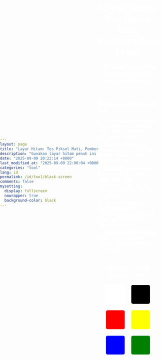 ```yaml
---
layout: page
title: "Layar Hitam: Tes Piksel Mati, Pembersihan Layar (Warna Lain)"
description: "Gunakan layar hitam penuh ini untuk menguji piksel mati, memeriksa kebocoran lampu latar, membersihkan layar, menghemat daya pada layar OLED/AMOLED, dan mengurangi ketegangan mata. Alat serbaguna untuk monitor Anda."
date: "2025-09-09 20:22:14 +0800"
last_modified_at: "2025-09-09 22:00:04 +0800"
categories: "tool"
lang: id
permalink: /id/tool/black-screen
comments: false
mysetting:
  display: fullscreen
  nowrapper: true
  background-color: black
---
```


<style>
  html, body {
    min-height: 100vh;
    margin: 0;
    padding: 0;
  }
  body {
    display: flex;
    align-items: center;
    justify-content: center;
  }
  #content {
    color: white;
    text-align: center;
    width: 90%;
    max-width: 800px;
    padding: 2rem 0;
  }
  #content h1 {
    font-size: 2.1em;
    margin-bottom: 20px;
  }
  #content p {
    font-size: 1.3em;
  }
  #more-info {
    margin-top: 20px;
    text-align: left;
    display: inline-block;
  }
  #more-info p {
    font-size: 1.2em;
    margin-bottom: 10px;
    font-weight: bold;
  }
  #more-info ul {
    list-style-position: inside;
    padding-left: 0;
  }
  #more-info li {
    font-size: 1em;
    margin-bottom: 8px;
  }
  #color-palette-container {
    margin-top: 30px;
  }
  #color-palette {
    display: flex;
    justify-content: center;
    flex-wrap: wrap;
    gap: 15px;
    margin-top: 15px;
  }
  .color-swatch {
    width: 60px;
    height: 60px;
    cursor: pointer;
    border: 3px solid white;
    border-radius: 8px;
    transition: transform 0.2s ease-in-out;
  }
  .color-swatch:hover {
    transform: scale(1.15);
  }
</style>

<div id="content">
  <h1>Layar Hitam: Tes Piksel Mati, Pembersihan Layar</h1>
  <p>Alat sederhana untuk membuat layar Anda menjadi hitam total.</p>
  <div id="more-info">
    <p>Berguna untuk banyak hal:</p>
    <ul>
      <li><b>Menemukan piksel mati:</b> Layar hitam memudahkan untuk menemukan piksel yang macet atau mati.</li>
      <li><b>Membersihkan layar Anda:</b> Lihat debu dan noda dengan mudah di latar belakang hitam.</li>
      <li><b>Memeriksa kebocoran lampu latar:</b> Di ruangan gelap, layar hitam membantu Anda melihat cahaya yang bocor dari tepi layar Anda.</li>
      <li><b>Menghemat baterai (OLED/AMOLED):</b> Layar ini menggunakan lebih sedikit daya saat menampilkan warna hitam.</li>
      <li><b>Mengurangi ketegangan mata:</b> Layar hitam lebih nyaman untuk mata Anda dalam gelap.</li>
    </ul>
  </div>
  <div id="color-palette-container">
    <p>Klik warna untuk mengisi layar:</p>
    <div id="color-palette">
      <div class="color-swatch" style="background-color: white;" data-color="white" title="Layar Putih"></div>
      <div class="color-swatch" style="background-color: black;" data-color="black" title="Layar Hitam"></div>
      <div class="color-swatch" style="background-color: red;" data-color="red" title="Layar Merah"></div>
      <div class="color-swatch" style="background-color: yellow;" data-color="yellow" title="Layar Kuning"></div>
      <div class="color-swatch" style="background-color: blue;" data-color="blue" title="Layar Biru"></div>
      <div class="color-swatch" style="background-color: green;" data-color="green" title="Layar Hijau"></div>
    </div>
  </div>
</div>

<script>
  document.addEventListener('DOMContentLoaded', () => {
    const content = document.getElementById('content');
    const initialBodyBackground = document.body.style.backgroundColor || 'black';

    function enterFullscreen(color) {
      document.body.style.backgroundColor = color;
      content.style.display = 'none';

      document.documentElement.requestFullscreen().catch(err => {
        console.error(`Kesalahan saat mencoba mengaktifkan mode layar penuh: ${err.message} (${err.name})`);
        exitFullscreen();
      });
    }

    function exitFullscreen() {
      if (document.fullscreenElement) {
        document.exitFullscreen();
      }
      content.style.display = 'block';
      document.body.style.backgroundColor = initialBodyBackground;
    }

    document.querySelectorAll('.color-swatch').forEach(swatch => {
      swatch.addEventListener('click', (e) => {
        const color = e.target.dataset.color;
        enterFullscreen(color);
      });
    });

    document.addEventListener('fullscreenchange', () => {
      if (!document.fullscreenElement) {
        exitFullscreen();
      }
    });

    // Allow exiting fullscreen with a click/tap on the screen
    document.addEventListener('click', (e) => {
        if (document.fullscreenElement && e.target === document.documentElement) {
            exitFullscreen();
        }
    });
  });
</script>